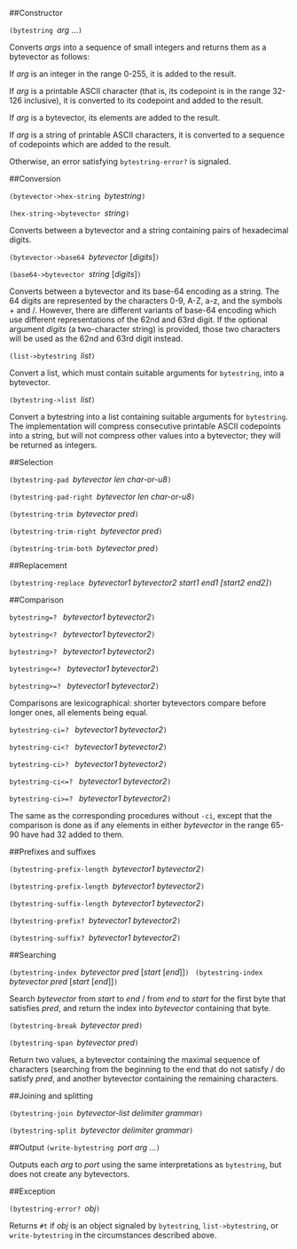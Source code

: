 ##Constructor

`(bytestring `*arg* ...`)`

Converts *args* into a sequence of small integers and
returns them as a bytevector as follows:

If *arg* is an integer in the range 0-255, it is added
to the result.

If *arg* is a printable ASCII character (that is, its
codepoint is in the range 32-126 inclusive), it is
converted to its codepoint and added to the result.

If *arg* is a bytevector, its elements are added to the result.

If *arg* is a string of printable ASCII characters, it is
converted to a sequence of codepoints which are added to the result.

Otherwise, an error satisfying `bytestring-error?` is signaled.

##Conversion

`(bytevector->hex-string `*bytestring*`)`

`(hex-string->bytevector `*string*`)`

Converts between a bytevector and a string containing pairs of
hexadecimal digits.

`(bytevector->base64 `*bytevector* [*digits*]`)`

`(base64->bytevector `*string* [*digits*]`)`

Converts between a bytevector and its base-64 encoding as a string.
The 64 digits are represented by the characters 0-9, A-Z, a-z, and
the symbols + and /.  However, there are different variants of
base-64 encoding which use different representations of the 62nd
and 63rd digit.  If the optional argument *digits* (a two-character
string) is provided, those two characters will be used as the
62nd and 63rd digit instead.

`(list->bytestring `*list*`)`

Convert a list, which must contain suitable arguments for `bytestring`, into a bytevector.

`(bytestring->list `*list*`)`

Convert a bytestring into a list containing suitable arguments for `bytestring`.  The implementation
will compress consecutive printable ASCII codepoints into a string, but will not compress other values
into a bytevector; they will be returned as integers.

##Selection

`(bytestring-pad `*bytevector len char-or-u8*`)`

`(bytestring-pad-right `*bytevector len char-or-u8*`)`

`(bytestring-trim `*bytevector pred*`)`

`(bytestring-trim-right `*bytevector pred*`)`

`(bytestring-trim-both `*bytevector pred*`)`

##Replacement

`(bytestring-replace `*bytevector1 bytevector2 start1 end1 [start2 end2]*`)`

##Comparison

`bytestring=? ` *bytevector1 bytevector2*`)`

`bytestring<? ` *bytevector1 bytevector2*`)`

`bytestring>? ` *bytevector1 bytevector2*`)`

`bytestring<=? ` *bytevector1 bytevector2*`)`

`bytestring>=? ` *bytevector1 bytevector2*`)`

Comparisons are lexicographical: shorter bytevectors
compare before longer ones, all elements being equal.

`bytestring-ci=? ` *bytevector1 bytevector2*`)`

`bytestring-ci<? ` *bytevector1 bytevector2*`)`

`bytestring-ci>? ` *bytevector1 bytevector2*`)`

`bytestring-ci<=? ` *bytevector1 bytevector2*`)`

`bytestring-ci>=? ` *bytevector1 bytevector2*`)`

The same as the corresponding procedures without `-ci`, except that
the comparison is done as if any
elements in either *bytevector* in the range 65-90 have
had 32 added to them.

##Prefixes and suffixes

`(bytestring-prefix-length `*bytevector1 bytevector2*`)`

`(bytestring-prefix-length `*bytevector1 bytevector2*`)`

`(bytestring-suffix-length `*bytevector1 bytevector2*`)`

`(bytestring-prefix? `*bytevector1 bytevector2*`)`

`(bytestring-suffix? `*bytevector1 bytevector2*`)`
  
##Searching

`(bytestring-index `*bytevector pred* [*start* [*end*]]`)
`
`(bytestring-index `*bytevector pred* [*start* [*end*]]`)`

Search *bytevector* from *start* to *end* / from *end*
to *start* for the first byte that satisfies *pred*, and
return the index into *bytevector* containing that byte.

`(bytestring-break `*bytevector pred*`)`

`(bytestring-span `*bytevector pred*`)`

Return two values, a bytevector containing the maximal
sequence of characters (searching from the beginning
to the end that do not satisfy / do satisfy *pred*,
and another bytevector containing the remaining characters.

##Joining and splitting

`(bytestring-join `*bytevector-list delimiter grammar*`)`

`(bytestring-split `*bytevector delimiter grammar*`)`

##Output
`(write-bytestring `*port arg* ...`)`

Outputs each *arg* to *port* using the same interpretations as `bytestring`, but does not create any bytevectors.

##Exception

`(bytestring-error? `*obj*`)`

Returns `#t` if *obj* is an object signaled by `bytestring`,
`list->bytestring`, or `write-bytestring` in the
circumstances described above.
